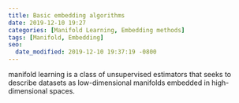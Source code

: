 ```yaml
---
title: Basic embedding algorithms
date: 2019-12-10 19:27
categories: [Manifold Learning, Embedding methods]
tags: [Manifold, Embedding]
seo:
  date_modified: 2019-12-10 19:37:19 -0800
---
```


manifold learning is a class of unsupervised estimators that seeks to describe datasets as low-dimensional manifolds embedded in high-dimensional spaces. 
